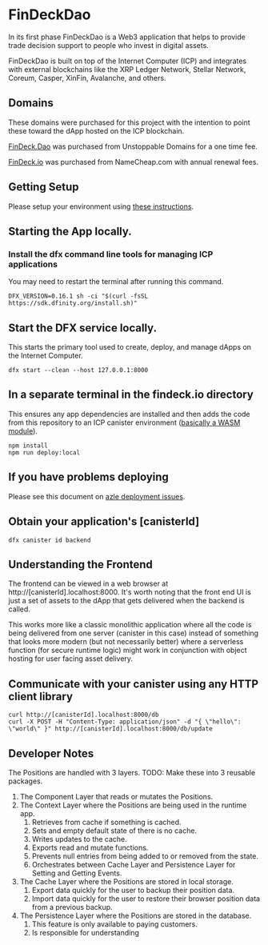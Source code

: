 # FinDeckDao

In its first phase FinDeckDao is a Web3 application that helps to provide trade
decision support to people who invest in digital assets.

FinDeckDao is built on top of the Internet Computer (ICP) and integrates with
external blockchains like the XRP Ledger Network, Stellar Network, Coreum,
Casper, XinFin, Avalanche, and others.

## Domains

These domains were purchased for this project with the intention to point these
toward the dApp hosted on the ICP blockchain.

[FinDeck.Dao](https://ud.me/findeck.dao) was purchased from Unstoppable Domains
for a one time fee.

[FinDeck.io](https://findeck.io) was purchased from NameCheap.com with annual
renewal fees.

## Getting Setup

Please setup your environment using
[these instructions](https://demergent-labs.github.io/azle/get_started.html).

## Starting the App locally.

### Install the dfx command line tools for managing ICP applications

You may need to restart the terminal after running this command.

```
DFX_VERSION=0.16.1 sh -ci "$(curl -fsSL https://sdk.dfinity.org/install.sh)"
```

## Start the DFX service locally.

This starts the primary tool used to create, deploy, and manage dApps on the
Internet Computer.

```
dfx start --clean --host 127.0.0.1:8000
```

## In a separate terminal in the findeck.io directory

This ensures any app dependencies are installed and then adds the code from this
repository to an ICP canister environment
([basically a WASM module](https://internetcomputer.org/docs/current/concepts/canisters-code)).

```
npm install
npm run deploy:local
```

## If you have problems deploying

Please see this document on
[azle deployment issues](https://demergent-labs.github.io/azle/deployment.html#common-deployment-issues).

## Obtain your application's [canisterId]

```
dfx canister id backend
```

## Understanding the Frontend

The frontend can be viewed in a web browser at
http://[canisterId].localhost:8000. It's worth noting that the front end UI is
just a set of assets to the dApp that gets delivered when the backend is called.

This works more like a classic monolithic application where all the code is
being delivered from one server (canister in this case) instead of something
that looks more modern (but not necessarily better) where a serverless function
(for secure runtime logic) might work in conjunction with object hosting for
user facing asset delivery.

## Communicate with your canister using any HTTP client library

```
curl http://[canisterId].localhost:8000/db
curl -X POST -H "Content-Type: application/json" -d "{ \"hello\": \"world\" }" http://[canisterId].localhost:8000/db/update
```

## Developer Notes

The Positions are handled with 3 layers. TODO: Make these into 3 reusable
packages.

1. The Component Layer that reads or mutates the Positions.
2. The Context Layer where the Positions are being used in the runtime app.
   1. Retrieves from cache if something is cached.
   2. Sets and empty default state of there is no cache.
   3. Writes updates to the cache.
   4. Exports read and mutate functions.
   5. Prevents null entries from being added to or removed from the state.
   6. Orchestrates between Cache Layer and Persistence Layer for Setting and
      Getting Events.
3. The Cache Layer where the Positions are stored in local storage.
   1. Export data quickly for the user to backup their position data.
   2. Import data quickly for the user to restore their browser position data
      from a previous backup.
4. The Persistence Layer where the Positions are stored in the database.
   1. This feature is only available to paying customers.
   2. Is responsible for understanding
